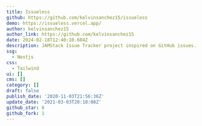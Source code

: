```yaml
---
title: Issueless
github: https://github.com/kelvinsanchez15/issueless
demo: https://issueless.vercel.app/
author: kelvinsanchez15
author_link: https://github.com/kelvinsanchez15
date: 2024-02-18T12:40:10.604Z
description: JAMStack Issue Tracker project inspired on GitHub issues.
ssg:
  - Nextjs
css:
  - Tailwind
ui: []
cms: []
category: []
draft: false
publish_date: '2020-11-03T21:56:36Z'
update_date: '2021-03-03T20:18:08Z'
github_star: 8
github_fork: 1
---
```

